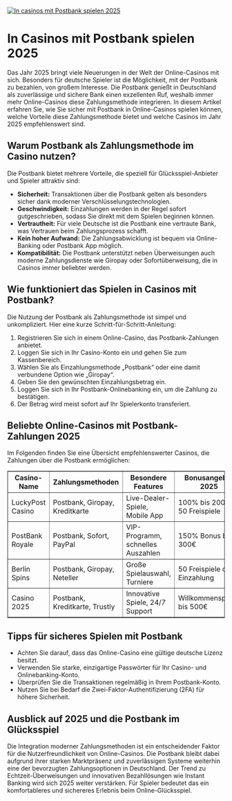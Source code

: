[![In casinos mit Postbank spielen 2025](https://123-caf.pages.dev/gitsignup.png)](https://vrmoo.ru/Bt82HjjY)

<h1>In Casinos mit Postbank spielen 2025</h1>  <p>Das Jahr 2025 bringt viele Neuerungen in der Welt der Online-Casinos mit sich. Besonders für deutsche Spieler ist die Möglichkeit, mit der Postbank zu bezahlen, von großem Interesse. Die Postbank genießt in Deutschland als zuverlässige und sichere Bank einen exzellenten Ruf, weshalb immer mehr Online-Casinos diese Zahlungsmethode integrieren. In diesem Artikel erfahren Sie, wie Sie sicher mit Postbank in Online-Casinos spielen können, welche Vorteile diese Zahlungsmethode bietet und welche Casinos im Jahr 2025 empfehlenswert sind.</p>  <h2>Warum Postbank als Zahlungsmethode im Casino nutzen?</h2>  <p>Die Postbank bietet mehrere Vorteile, die speziell für Glücksspiel-Anbieter und Spieler attraktiv sind:</p> <ul>   <li><strong>Sicherheit:</strong> Transaktionen über die Postbank gelten als besonders sicher dank moderner Verschlüsselungstechnologien.</li>   <li><strong>Geschwindigkeit:</strong> Einzahlungen werden in der Regel sofort gutgeschrieben, sodass Sie direkt mit dem Spielen beginnen können.</li>   <li><strong>Vertrautheit:</strong> Für viele Deutsche ist die Postbank eine vertraute Bank, was Vertrauen beim Zahlungsprozess schafft.</li>   <li><strong>Kein hoher Aufwand:</strong> Die Zahlungsabwicklung ist bequem via Online-Banking oder Postbank App möglich.</li>   <li><strong>Kompatibilität:</strong> Die Postbank unterstützt neben Überweisungen auch moderne Zahlungsdienste wie Giropay oder Sofortüberweisung, die in Casinos immer beliebter werden.</li> </ul>  <h2>Wie funktioniert das Spielen in Casinos mit Postbank?</h2>  <p>Die Nutzung der Postbank als Zahlungsmethode ist simpel und unkompliziert. Hier eine kurze Schritt-für-Schritt-Anleitung:</p>  <ol>   <li>Registrieren Sie sich in einem Online-Casino, das Postbank-Zahlungen anbietet.</li>   <li>Loggen Sie sich in Ihr Casino-Konto ein und gehen Sie zum Kassenbereich.</li>   <li>Wählen Sie als Einzahlungsmethode „Postbank“ oder eine damit verbundene Option wie „Giropay“.</li>   <li>Geben Sie den gewünschten Einzahlungsbetrag ein.</li>   <li>Loggen Sie sich in Ihr Postbank-Onlinebanking ein, um die Zahlung zu bestätigen.</li>   <li>Der Betrag wird meist sofort auf Ihr Spielerkonto transferiert.</li> </ol>  <h2>Beliebte Online-Casinos mit Postbank-Zahlungen 2025</h2>  <p>Im Folgenden finden Sie eine Übersicht empfehlenswerter Casinos, die Zahlungen über die Postbank ermöglichen:</p>  <table border="1" cellpadding="6" cellspacing="0">   <thead>     <tr>       <th>Casino-Name</th>       <th>Zahlungsmethoden</th>       <th>Besondere Features</th>       <th>Bonusangebot 2025</th>     </tr>   </thead>   <tbody>     <tr>       <td>LuckyPost Casino</td>       <td>Postbank, Giropay, Kreditkarte</td>       <td>Live-Dealer-Spiele, Mobile App</td>       <td>100% bis 200€ + 50 Freispiele</td>     </tr>     <tr>       <td>PostBank Royale</td>       <td>Postbank, Sofort, PayPal</td>       <td>VIP-Programm, schnelles Auszahlen</td>       <td>150% Bonus bis 300€</td>     </tr>     <tr>       <td>Berlin Spins</td>       <td>Postbank, Giropay, Neteller</td>       <td>Große Spielauswahl, Turniere</td>       <td>50 Freispiele ohne Einzahlung</td>     </tr>     <tr>       <td>Casino 2025</td>       <td>Postbank, Kreditkarte, Trustly</td>       <td>Innovative Spiele, 24/7 Support</td>       <td>Willkommenspaket bis 500€</td>     </tr>   </tbody> </table>  <h2>Tipps für sicheres Spielen mit Postbank</h2>  <ul>   <li>Achten Sie darauf, dass das Online-Casino eine gültige deutsche Lizenz besitzt.</li>   <li>Verwenden Sie starke, einzigartige Passwörter für Ihr Casino- und Onlinebanking-Konto.</li>   <li>Überprüfen Sie die Transaktionen regelmäßig in Ihrem Postbank-Konto.</li>   <li>Nutzen Sie bei Bedarf die Zwei-Faktor-Authentifizierung (2FA) für höhere Sicherheit.</li> </ul>  <h2>Ausblick auf 2025 und die Postbank im Glücksspiel</h2>  <p>Die Integration moderner Zahlungsmethoden ist ein entscheidender Faktor für die Nutzerfreundlichkeit von Online-Casinos. Die Postbank bleibt dabei aufgrund ihrer starken Marktpräsenz und zuverlässigen Systeme weiterhin eine der bevorzugten Zahlungsoptionen in Deutschland. Der Trend zu Echtzeit-Überweisungen und innovativen Bezahllösungen wie Instant Banking wird sich 2025 weiter verstärken. Für Spieler bedeutet das ein komfortableres und sichereres Erlebnis beim Online-Glücksspiel.</p>
